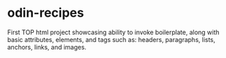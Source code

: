 # odin-recipes
First TOP html project showcasing ability to invoke boilerplate, along with basic attributes, elements, and tags such as: headers, paragraphs, lists, anchors, links, and images.
